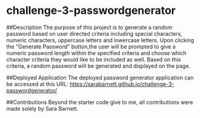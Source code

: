 # challenge-3-passwordgenerator

##Description
The purpose of this project is to generate a random password based on user directed criteria including special characters, numeric characters, uppercase letters and lowercase letters.  Upon clicking the "Generate Password" button,the user will be prompted to give a numeric password length within the specified criteria and choose which character criteria they would like to be included as well.  Based on this criteria, a random password will be generated and displayed on the page.


##Deployed Application
The deployed password generator application can be accessed at this URL: https://sarabarnett.github.io/challenge-3-passwordgenerator/

##Contributions
Beyond the starter code give to me, all contributions were made solely by Sara Barnett.